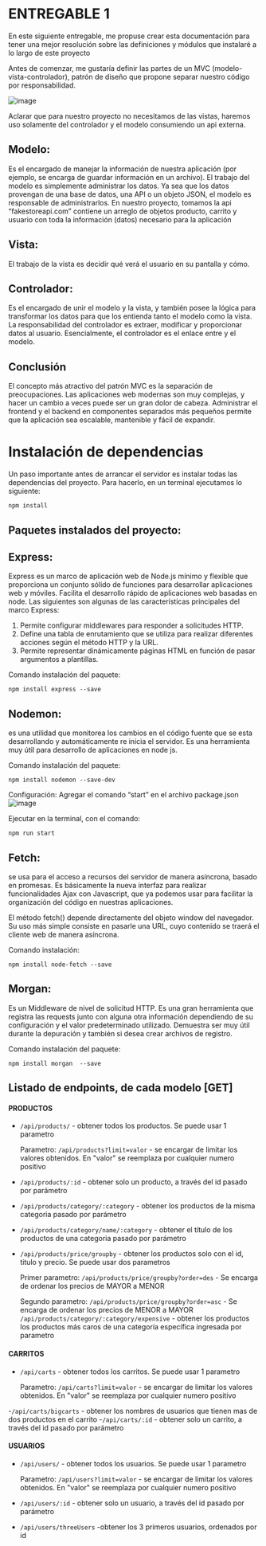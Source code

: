 # ENTREGABLE 1

En este siguiente entregable, me propuse crear esta documentación para tener una mejor resolución sobre las definiciones y módulos que instalaré a lo largo de este proyecto

Antes de comenzar, me gustaría definir las partes de un MVC (modelo-vista-controlador), patrón de diseño que propone separar nuestro código por responsabilidad.

![image](https://user-images.githubusercontent.com/57770761/183070068-8e285ea8-5fa8-41d3-a83d-f8c729c1f0f5.png)

 
Aclarar que para nuestro proyecto no necesitamos de las vistas, haremos uso solamente del controlador y el modelo consumiendo un api externa.

## Modelo: 
Es el encargado de manejar la información de nuestra aplicación (por ejemplo, se encarga de guardar información en un archivo).
El trabajo del modelo es simplemente administrar los datos. Ya sea que los datos provengan de una base de datos, una API o un objeto JSON, el modelo es responsable de administrarlos.
En nuestro proyecto, tomamos la api “fakestoreapi.com” contiene un arreglo de objetos producto, carrito y usuario con toda la información (datos) necesario para la aplicación

## Vista: 
El trabajo de la vista es decidir qué verá el usuario en su pantalla y cómo.

## Controlador: 
Es el encargado de unir el modelo y la vista, y también posee la lógica para transformar los datos para que los entienda tanto el modelo como la vista.
La responsabilidad del controlador es extraer, modificar y proporcionar datos al usuario. Esencialmente, el controlador es el enlace entre  y el modelo.

## Conclusión
El concepto más atractivo del patrón MVC es la separación de preocupaciones.
Las aplicaciones web modernas son muy complejas, y hacer un cambio a veces puede ser un gran dolor de cabeza.
Administrar el frontend y el backend en componentes separados más pequeños permite que la aplicación sea escalable, mantenible y fácil de expandir.


# Instalación de dependencias
Un paso importante antes de arrancar el servidor es instalar todas las dependencias del proyecto. Para hacerlo, en un terminal ejecutamos lo siguiente:
```shell
npm install
```

## Paquetes instalados del proyecto:


## Express:
Express es un marco de aplicación web de Node.js mínimo y flexible que proporciona un conjunto sólido de funciones para desarrollar aplicaciones web y móviles. Facilita el desarrollo rápido de aplicaciones web basadas en node. Las siguientes son algunas de las características principales del marco Express:
1)	Permite configurar middlewares para responder a solicitudes HTTP.
2)	Define una tabla de enrutamiento que se utiliza para realizar diferentes acciones según el método HTTP y la URL.
3)	Permite representar dinámicamente páginas HTML en función de pasar argumentos a plantillas.

Comando instalación del paquete:
```shell
npm install express --save
```

## Nodemon:
es una utilidad que monitorea los cambios en el código fuente que se esta desarrollando y automáticamente re inicia el servidor. Es una herramienta muy útil para desarrollo de aplicaciones en node js.

Comando instalación del paquete:
```shell
npm install nodemon --save-dev
```
Configuración:
Agregar el comando “start” en el archivo package.json
 ![image](https://user-images.githubusercontent.com/57770761/183072004-686bf194-622d-4511-9b95-fb245f595fa5.png)


Ejecutar en la terminal, con el comando:
```shell
npm run start
```

## Fetch:
se usa para el acceso a recursos del servidor de manera asíncrona, basado en promesas. Es básicamente la nueva interfaz para realizar funcionalidades Ajax con Javascript, que ya podemos usar para facilitar la organización del código en nuestras aplicaciones.

El método fetch() depende directamente del objeto window del navegador. Su uso más simple consiste en pasarle una URL, cuyo contenido se traerá el cliente web de manera asíncrona.


Comando instalación:
```shell
npm install node-fetch --save
```

## Morgan:
Es un Middleware de nivel de solicitud HTTP. Es una gran herramienta que registra las requests junto con alguna otra información dependiendo de su configuración y el valor predeterminado utilizado. Demuestra ser muy útil durante la depuración y también si desea crear archivos de registro.

Comando instalación del paquete:
```shell
npm install morgan  --save
```

##  Listado de endpoints, de cada modelo [GET]
#### PRODUCTOS
- `/api/products/` - obtener todos los productos. Se puede usar 1 parametro
   
  Parametro:
    `/api/products?limit=valor` - se encargar de limitar los valores obtenidos. En "valor" se reemplaza por cualquier numero positivo
   
- `/api/products/:id` - obtener solo un producto, a través del id pasado por parámetro
- `/api/products/category/:category` - obtener los productos de la misma categoria pasado por parámetro
- `/api/products/category/name/:category` - obtener el título de los productos de una categoria pasado por parámetro
- `/api/products/price/groupby` - obtener los productos solo con el id, titulo y precio. Se puede usar dos parametros
  
  Primer parametro:
   `/api/products/price/groupby?order=des` - Se encarga de ordenar los precios de MAYOR a MENOR
  
  Segundo parametro:
   `/api/products/price/groupby?order=asc` - Se encarga de ordenar los precios de MENOR a MAYOR
   `/api/products/category/:category/expensive` - obtener los productos los productos más caros de una categoría específica ingresada por parametro


#### CARRITOS
- `/api/carts` - obtener todos los carritos. Se puede usar 1 parametro

  Parametro:
  `/api/carts?limit=valor` - se encargar de limitar los valores obtenidos. En "valor" se reemplaza por cualquier numero positivo

-`/api/carts/bigcarts` - obtener los nombres de usuarios que tienen mas de dos productos en el carrito
-`/api/carts/:id` - obtener solo un carrito, a través del id pasado por parámetro

#### USUARIOS
- `/api/users/` - obtener todos los usuarios. Se puede usar 1 parametro
   
   Parametro:
   `/api/users?limit=valor` - se encargar de limitar los valores obtenidos. En "valor" se reemplaza por cualquier numero positivo

- `/api/users/:id` - obtener solo un usuario, a través del id pasado por parámetro
- `/api/users/threeUsers` -obtener los 3 primeros usuarios, ordenados por id
